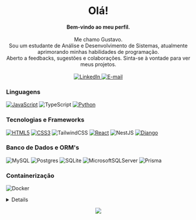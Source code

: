 <h1 align="center">Olá!</h1>

<p align="center">
    <b>Bem-vindo ao meu perfil.</b><br><br>
        Me chamo Gustavo.<br>
        Sou um estudante de Análise e Desenvolvimento de Sistemas, atualmente aprimorando minhas habilidades de programação.<br>
        Aberto a feedbacks, sugestões e colaborações. Sinta-se à vontade para ver meus projetos.<br>
        <br>
    <a href="https://www.linkedin.com/in/gustavofernandes04">
        <img src="https://img.shields.io/badge/LinkedIn-blue?style=flat-square&logo=linkedin" alt="LinkedIn">
    </a>
    <a href="mailto:fernandes.gustavo2910@gmail.com">
        <img src="https://img.shields.io/badge/Email-red?style=flat-square&logo=gmail&logoColor=white" alt ="E-mail">
    </a>
</p>

### Linguagens
[![JavaScript](https://img.shields.io/badge/javascript-black?style=for-the-badge&logo=javascript)](https://github.com/gustavof04)
![TypeScript](https://img.shields.io/badge/typescript-black?style=for-the-badge&logo=typescript)
[![Python](https://img.shields.io/badge/python-black?style=for-the-badge&logo=python)](https://github.com/gustavof04)


### Tecnologias e Frameworks
[![HTML5](https://img.shields.io/badge/html5-black?style=for-the-badge&logo=html5)](https://github.com/gustavof04)
[![CSS3](https://img.shields.io/badge/css3-black?style=for-the-badge&logo=css3&logoColor=%231572B6)](https://github.com/gustavof04)
![TailwindCSS](https://img.shields.io/badge/tailwindcss-black?style=for-the-badge&logo=tailwind-css&logoColor=%2338B2AC)
[![React](https://img.shields.io/badge/react-black?style=for-the-badge&logo=react)](https://github.com/gustavof04)
![NestJS](https://img.shields.io/badge/nestjs-black?style=for-the-badge&logo=nestjs&logoColor=%23E0234E)
[![Django](https://img.shields.io/badge/django-black?style=for-the-badge&logo=django&logoColor=%23092E20)](https://github.com/gustavof04)

### Banco de Dados e ORM's
![MySQL](https://img.shields.io/badge/mysql-black?style=for-the-badge&logo=mysql&logoColor=4479A1)
![Postgres](https://img.shields.io/badge/postgres-black?style=for-the-badge&logo=postgresql&logoColor=%23316192)
![SQLite](https://img.shields.io/badge/sqlite-black?style=for-the-badge&logo=sqlite&logoColor=%2307405e)
![MicrosoftSQLServer](https://img.shields.io/badge/Microsoft%20SQL%20Server-black?style=for-the-badge&logo=microsoft%20sql%20server&logoColor=CC2927)
![Prisma](https://img.shields.io/badge/Prisma-black?style=for-the-badge&logo=Prisma&logoColor=3982CE)

### Containerização
![Docker](https://img.shields.io/badge/docker-black?style=for-the-badge&logo=docker&logoColor=%230db7ed)

<details>
<p align="center">
  <a href="https://github.com/gustavof04">
    <img src="http://github-profile-summary-cards.vercel.app/api/cards/profile-details?username=gustavof04&theme=transparent&locale=pt-br" />
  </a>
  <a href="https://github.com/gustavof04">
    <img src="http://github-profile-summary-cards.vercel.app/api/cards/stats?username=gustavof04&theme=transparent&locale=pt-br" />
  </a>
</p>
</details>

<p align="center">
  <a href="https://github.com/gustavof04">
    <img src="https://komarev.com/ghpvc/?username=gustavof04&color=blue&style=flat)" />
  </a>
</p>
